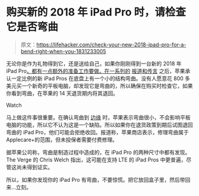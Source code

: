 # 购买新的 2018 年 iPad Pro 时，请检查它是否弯曲

> 原文：<https://lifehacker.com/check-your-new-2018-ipad-pro-for-a-bend-right-when-you-1831233005>

无论你是作为礼物得到它，还是送给自己，如果你刚刚得到一台新的 2018 年 iPad Pro[，都有一点额外的准备工作要做。在一系列的](https://lifehacker.com/the-6-most-important-announcements-from-apple-s-october-1830107703) [报道和传言](https://forums.macrumors.com/threads/bent-ipad-unacceptable.2156929/) 之后，苹果承认一定比例的新 iPad Pros 在底盘上有一个小的结构弯曲。没有人愿意花 800 多美元买一个新奇的平板电脑，却发现它是弯曲的，所以确保在购买时检查它，如果你看到弯曲，在苹果的 14 天退货期内将其退回。

Watch

马上做这件事很重要。在确认弯曲到 [边缘](https://www.theverge.com/2018/12/19/18148957/apple-ipad-bend-pro-2018-shipping-manufacturing-confirmed) 时，苹果表示弯曲很小，不会影响平板电脑的功能，所以它不认为这是一个缺陷。所以如果你在退货政策到期后试图退回弯曲的 iPad Pro，他们可能会拒绝收回。报道称，苹果商店表示，修理弯曲属于 Applecare+的范围，但未投保者需要付费修理。

据苹果公司称，弯曲是制造过程中造成的，在 iPad Pro 的两种尺寸中都有发现。The Verge 的 Chris Welch 指出，这可能在支持 LTE 的 iPad Pros 中更普遍，尽管这尚未得到证实。

所以，如果你发现你的 iPad Pro 有弯曲，不要惊慌。把它放回盒子里，然后带回来...立刻。